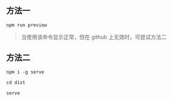 ## 方法一

```shell
npm run preview
```

> 当使用该命令显示正常，但在 github 上无效时，可尝试方法二

## 方法二

```shell
npm i -g serve
```

```shell
cd dist
```

```shell
serve
```

